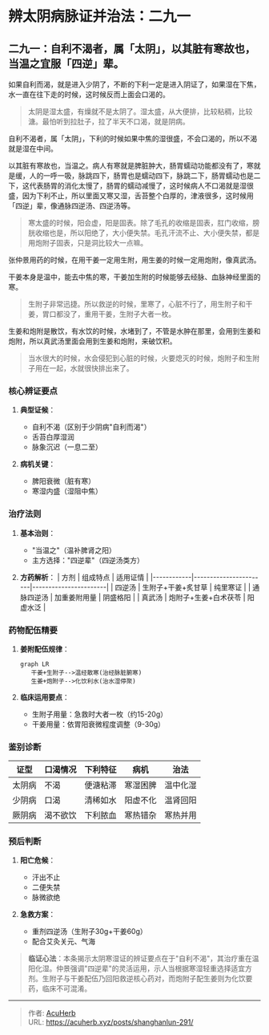 # 辨太阴病脉证并治法：二九一


## 二九一：自利不渴者，属「太阴」，以其脏有寒故也，当温之宜服「四逆」辈。

<!--more-->

如果自利而渴，就是进入少阴了，不断的下利一定是进入阴证了，如果湿在下焦，水一直在往下走的时候，这时候反而上面会口渴的。

> 太阴是湿太盛，有燥就不是太阴了。湿太盛，从大便排，比较粘稠，比较溏。最怕听到拉肚子，拉了半天不口渴，就是阴病。

自利不渴者，属「太阴」，下利的时候如果中焦的湿很盛，不会口渴的，所以不渴就是湿在中间。

以其脏有寒故也，当温之。病人有寒就是脾脏肿大，肠胃蠕动功能都没有了，寒就是缓，人的一呼一吸，脉跳四下，肠胃也是蠕动四下，脉跳二下，肠胃蠕动也是二下，这代表肠胃的消化太慢了，肠胃的蠕动减慢了，这时候病人不口渴就是湿很盛，因为下利不止，所以里面又寒又湿，舌苔整个白厚的，津液很多，这时候用「四逆」辈，像通脉四逆汤、四逆汤等。

> 寒太盛的时候，阳会虚，阳是固表。除了毛孔的收缩是固表，肛门收缩，膀胱收缩也是，所以阳绝了，大小便失禁。毛孔汗流不止、大小便失禁，都是用炮附子固表，只是洞比较大一点嘛。

张仲景用药的时候，在用干姜一定用生附，用生姜的时候一定用炮附，像真武汤。

干姜本身是温中，能去中焦的寒，干姜加生附的时候能够去经脉、血脉神经里面的寒。

> 生附子非常迅捷。所以救逆的时候，里寒了，心脏不行了，用生附子和干姜，胃口都没了，重用干姜，生附子大者一枚。

生姜和炮附是散饮，有水饮的时候，水堵到了，不管是水肿在那里，会用到生姜和炮附，所以真武汤里面会用到生姜和炮附，来破饮积。

> 当水很大的时候，水会侵犯到心脏的时候，火要熄灭的时候，炮附子和生附子用在一起，水就很快排出来了。

### 核心辨证要点
1. **典型证候**：
   - 自利不渴（区别于少阴病"自利而渴"）
   - 舌苔白厚湿润
   - 脉象沉迟（一息二至）

2. **病机关键**：
   - 脾阳衰微（脏有寒）
   - 寒湿内盛（湿阻中焦）

### 治疗法则
1. **基本治则**：
   - "当温之"（温补脾肾之阳）
   - 主方选择："四逆辈"（四逆汤类方）

2. **方药解析**：
   | 方剂       | 组成特点              | 适用证情              |
   |------------|-----------------------|-----------------------|
   | 四逆汤     | 生附子+干姜+炙甘草    | 纯里寒证              |
   | 通脉四逆汤 | 加重姜附用量          | 阴盛格阳              |
   | 真武汤     | 炮附子+生姜+白术茯苓  | 阳虚水泛              |

### 药物配伍精要
1. **姜附配伍规律**：
   ```mermaid
   graph LR
      干姜+生附子-->温经散寒(治经脉脏腑寒)
      生姜+炮附子-->化饮利水(治水湿停聚)
   ```

2. **临床运用要点**：
   - 生附子用量：急救时大者一枚（约15-20g）
   - 干姜用量：依胃阳衰微程度调整（9-30g）

### 鉴别诊断
| 证型   | 口渴情况 | 下利特征   | 病机         | 治法       |
|--------|----------|------------|--------------|------------|
| 太阴病 | 不渴     | 便溏粘滞   | 寒湿困脾     | 温中化湿   |
| 少阴病 | 口渴     | 清稀如水   | 阳虚不化     | 温肾回阳   |
| 厥阴病 | 渴不欲饮 | 下利脓血   | 寒热错杂     | 寒热并用   |

### 预后判断
1. **阳亡危候**：
   - 汗出不止
   - 二便失禁
   - 脉微欲绝

2. **急救方案**：
   - 重剂四逆汤（生附子30g+干姜60g）
   - 配合艾灸关元、气海

> **临证心法**：本条揭示太阴寒湿证的辨证要点在于"自利不渴"，其治疗重在温阳化湿。仲景强调"四逆辈"的灵活运用，示人当根据寒湿轻重选择适宜方剂。生附子与干姜配伍乃回阳救逆核心药对，而炮附子配生姜则为化饮要药，临床不可混淆。

---

> 作者: [AcuHerb](https://acuherb.xyz)  
> URL: https://acuherb.xyz/posts/shanghanlun-291/  

